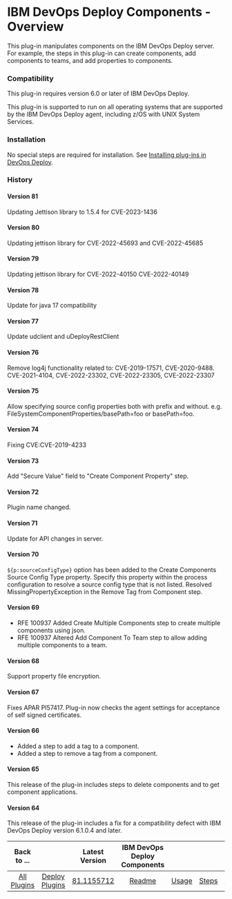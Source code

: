 
# IBM DevOps Deploy Components - Overview

This plug-in manipulates components on the IBM DevOps Deploy server. For example, the steps in this plug-in can create components, add components to teams, and add properties to components.

### Compatibility

This plug-in requires version 6.0 or later of IBM DevOps Deploy.

This plug-in is supported to run on all operating systems that are supported by the IBM DevOps Deploy agent, including z/OS with UNIX System Services.

### Installation

No special steps are required for installation. See [Installing plug-ins in DevOps Deploy](https://community.ibm.com/community/user/wasdevops/blogs/laurel-dickson-bull1/2022/06/13/install-plugins "Installing plug-ins in DevOps Deploy").

### History

#### Version 81

Updating Jettison library to 1.5.4 for CVE-2023-1436

#### Version 80

Updating jettison library for CVE-2022-45693 and CVE-2022-45685

#### Version 79

Updating jettison library for CVE-2022-40150 CVE-2022-40149

#### Version 78

Update for java 17 compatibility

#### Version 77

Update udclient and uDeployRestClient

#### Version 76

Remove log4j functionality related to: CVE-2019-17571, CVE-2020-9488. CVE-2021-4104, CVE-2022-23302, CVE-2022-23305, CVE-2022-23307

#### Version 75

Allow specifying source config properties both with prefix and without. e.g. FileSystemComponentProperties/basePath=foo or basePath=foo.

#### Version 74

Fixing CVE:CVE-2019-4233

#### Version 73

Add "Secure Value" field to "Create Component Property" step.

#### Version 72

Plugin name changed.

#### Version 71

Update for API changes in server.

#### Version 70

``${p:sourceConfigType}`` option has been added to the Create Components Source Config Type property. Specify this property within the process configuration to resolve a source config type that is not listed. Resolved MissingPropertyException in the Remove Tag from Component step.

#### Version 69

* RFE 100937 Added Create Multiple Components step to create multiple components using json.
* RFE 100937 Altered Add Component To Team step to allow adding multiple components to a team.

#### Version 68

Support property file encryption.

#### Version 67

Fixes APAR PI57417. Plug-in now checks the agent settings for acceptance of self signed certificates.

#### Version 66

* Added a step to add a tag to a component.
* Added a step to remove a tag from a component.

#### Version 65

This release of the plug-in includes steps to delete components and to get component applications.

#### Version 64

This release of the plug-in includes a fix for a compatibility defect with IBM DevOps Deploy version 6.1.0.4 and later.


|Back to ...||Latest Version|IBM DevOps Deploy Components ||||
| :---: | :---: | :---: | :---: | :---: | :---: | :---: |
|[All Plugins](../../index.md)|[Deploy Plugins](../README.md)|[81.1155712](https://raw.githubusercontent.com/UrbanCode/IBM-UCD-PLUGINS/main/files/uDeploy-Component/ucd-uDeploy-Component-81.1155712.zip)|[Readme](README.md)|[Usage](usage.md)|[Steps](steps.md)|[Downloads](downloads.md)|
